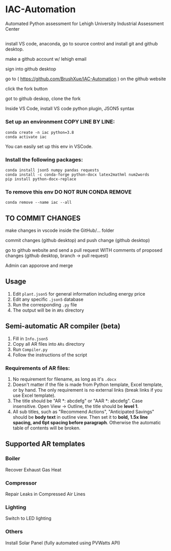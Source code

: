 # IAC-Automation
Automated Python assessment for Lehigh University Industrial Assessment Center
##
install VS code, anaconda, go to source control and install git and github desktop.

make a github account w/ lehigh email

sign into github desktop

go to ( https://github.com/BrushXue/IAC-Automation ) on the github website 

click the fork button

got to github deskop, clone the fork

Inside VS Code, install VS code python plugin, JSON5 syntax

### Set up an environment COPY LINE BY LINE:
```
conda create -n iac python=3.8 
conda activate iac 
```
You can easily set up this env in VSCode.
### Install the following packages:
```
conda install json5 numpy pandas requests
conda install -c conda-forge python-docx latex2mathml num2words
pip install python-docx-replace
```
### To remove this env DO NOT RUN CONDA REMOVE 
```
conda remove --name iac --all
```

## TO COMMIT CHANGES 

make changes in vscode inside the GitHub/... folder

commit changes (github desktop) and push change (github desktop)

go to github website and send a pull request WITH comments of proposed changes (github desktop, branch -> pull request)

Admin can apporove and merge 

## Usage
1. Edit `plant.json5` for general information including energy price
2. Edit any specific `.json5` database
3. Run the corresponding `.py` file
4. The output will be in `ARs` directory

## Semi-automatic AR compiler (beta)
1. Fill in `Info.json5`
2. Copy all AR files into `ARs` directory
3. Run `Compiler.py`
4. Follow the instructions of the script

### Requirements of AR files:
1. No requirement for filename, as long as it's `.docx`
2. Doesn't matter if the file is made from Python template, Excel template, or by hand. The only requirement is no external links (break links if you use Excel template).
3. The title should be "AR *: abcdefg" or "AAR *: abcdefg". Case insensitive. Open View -> Outline, the title should be **level 1**.
5. All sub titles, such as "Recommend Actions", "Anticipated Savings" should be **body text** in outline view. Then set it to **bold, 1.5x line spacing, and 6pt spacing before paragraph**. Otherwise the automatic table of contents will be broken.

## Supported AR templates

### Boiler
Recover Exhaust Gas Heat

### Compressor
Repair Leaks in Compressed Air Lines

### Lighting
Switch to LED lighting

### Others
Install Solar Panel (fully automated using PVWatts API)
